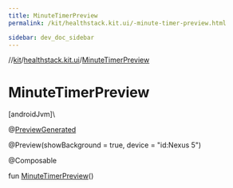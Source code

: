 ```yaml
---
title: MinuteTimerPreview
permalink: /kit/healthstack.kit.ui/-minute-timer-preview.html

sidebar: dev_doc_sidebar
---
```

//[kit](../../index.html)/[healthstack.kit.ui](index.html)/[MinuteTimerPreview](-minute-timer-preview.html)



# MinuteTimerPreview



[androidJvm]\




@[PreviewGenerated](../healthstack.kit.annotation/-preview-generated/index.html)



@Preview(showBackground = true, device = &quot;id:Nexus 5&quot;)



@Composable



fun [MinuteTimerPreview](-minute-timer-preview.html)()




